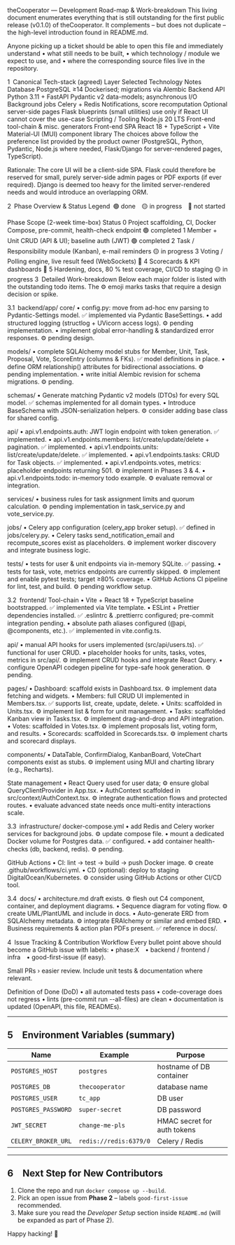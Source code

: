 theCooperator — Development Road-map & Work-breakdown
This living document enumerates everything that is still outstanding for the first public release (v0.1.0) of theCooperator. It complements – but does not duplicate – the high-level introduction found in README.md.

Anyone picking up a ticket should be able to open this file and immediately understand
• what still needs to be built,
• which technology / module we expect to use, and
• where the corresponding source files live in the repository.

1 Canonical Tech-stack (agreed)
Layer	Selected Technology	Notes
Database	PostgreSQL ≥14	Dockerised; migrations via Alembic
Backend API	Python 3.11 + FastAPI	Pydantic v2 data-models; asynchronous I/O
Background jobs	Celery + Redis	Notifications, score recomputation
Optional server-side pages	Flask blueprints (small utilities)	use only if React UI cannot cover the use-case
Scripting / Tooling	Node.js 20 LTS	Front-end tool-chain & misc. generators
Front-end SPA	React 18 + TypeScript + Vite	Material-UI (MUI) component library
The choices above follow the preference list provided by the product owner (PostgreSQL, Python, Pydantic, Node.js where needed, Flask/Django for server-rendered pages, TypeScript).

Rationale: The core UI will be a client-side SPA. Flask could therefore be reserved for small, purely server-side admin pages or PDF exports (if ever required). Django is deemed too heavy for the limited server-rendered needs and would introduce an overlapping ORM.

2 Phase Overview & Status
Legend 🟢 done 🟡 in progress 🔴 not started

Phase	Scope (2-week time-box)	Status
0	Project scaffolding, CI, Docker Compose, pre-commit, health-check endpoint	🟢 completed
1	Member + Unit CRUD (API & UI); baseline auth (JWT)	🟢 completed
2	Task / Responsibility module (Kanban), e-mail reminders	🟡 in progress
3	Voting / Polling engine, live result feed (WebSockets)	🔴
4	Scorecards & KPI dashboards	🔴
5	Hardening, docs, 80 % test coverage, CI/CD to staging	🟡 in progress
3 Detailed Work-breakdown
Below each major folder is listed with the outstanding todo items. The ⚙️ emoji marks tasks that require a design decision or spike.

3.1 backend/app/
core/ • config.py: move from ad-hoc env parsing to Pydantic-Settings model. ✅ implemented via Pydantic BaseSettings. • add structured logging (structlog + UVicorn access logs). ⚙️ pending implementation. • implement global error-handling & standardized error responses. ⚙️ pending design.

models/ • complete SQLAlchemy model stubs for Member, Unit, Task, Proposal, Vote, ScoreEntry (columns & FKs). ✅ model definitions in place. • define ORM relationship() attributes for bidirectional associations. ⚙️ pending implementation. • write initial Alembic revision for schema migrations. ⚙️ pending.

schemas/ • Generate matching Pydantic v2 models (DTOs) for every SQL model. ✅ schemas implemented for all domain types. • Introduce BaseSchema with JSON-serialization helpers. ⚙️ consider adding base class for shared config.

api/ • api.v1.endpoints.auth: JWT login endpoint with token generation. ✅ implemented. • api.v1.endpoints.members: list/create/update/delete + pagination. ✅ implemented. • api.v1.endpoints.units: list/create/update/delete. ✅ implemented. • api.v1.endpoints.tasks: CRUD for Task objects. ✅ implemented. • api.v1.endpoints.votes, metrics: placeholder endpoints returning 501. ⚙️ implement in Phases 3 & 4. • api.v1.endpoints.todo: in-memory todo example. ⚙️ evaluate removal or integration.

services/ • business rules for task assignment limits and quorum calculation. ⚙️ pending implementation in task_service.py and vote_service.py.

jobs/ • Celery app configuration (celery_app broker setup). ✅ defined in jobs/celery.py. • Celery tasks send_notification_email and recompute_scores exist as placeholders. ⚙️ implement worker discovery and integrate business logic.

tests/ • tests for user & unit endpoints via in-memory SQLite. ✅ passing. • tests for task, vote, metrics endpoints are currently skipped. ⚙️ implement and enable pytest tests; target ≥80% coverage. • GitHub Actions CI pipeline for lint, test, and build. ⚙️ pending workflow setup.

3.2 frontend/
Tool-chain • Vite + React 18 + TypeScript baseline bootstrapped. ✅ implemented via Vite template. • ESLint + Prettier dependencies installed. ✅ .eslintrc & .prettierrc configured; pre-commit integration pending. • absolute path aliases configured (@api, @components, etc.). ✅ implemented in vite.config.ts.

api/ • manual API hooks for users implemented (src/api/users.ts). ✅ functional for user CRUD. • placeholder hooks for units, tasks, votes, metrics in src/api/. ⚙️ implement CRUD hooks and integrate React Query. • configure OpenAPI codegen pipeline for type-safe hook generation. ⚙️ pending.

pages/ • Dashboard: scaffold exists in Dashboard.tsx. ⚙️ implement data fetching and widgets. • Members: full CRUD UI implemented in Members.tsx. ✅ supports list, create, update, delete. • Units: scaffolded in Units.tsx. ⚙️ implement list & form for unit management. • Tasks: scaffolded Kanban view in Tasks.tsx. ⚙️ implement drag-and-drop and API integration. • Votes: scaffolded in Votes.tsx. ⚙️ implement proposals list, voting form, and results. • Scorecards: scaffolded in Scorecards.tsx. ⚙️ implement charts and scorecard displays.

components/ • DataTable, ConfirmDialog, KanbanBoard, VoteChart components exist as stubs. ⚙️ implement using MUI and charting library (e.g., Recharts).

State management • React Query used for user data; ⚙️ ensure global QueryClientProvider in App.tsx. • AuthContext scaffolded in src/context/AuthContext.tsx. ⚙️ integrate authentication flows and protected routes. • evaluate advanced state needs once multi-entity interactions scale.

3.3 infrastructure/
docker-compose.yml • add Redis and Celery worker services for background jobs. ⚙️ update compose file. • mount a dedicated Docker volume for Postgres data. ✅ configured. • add container health-checks (db, backend, redis). ⚙️ pending.

GitHub Actions • CI: lint → test → build → push Docker image. ⚙️ create .github/workflows/ci.yml. • CD (optional): deploy to staging DigitalOcean/Kubernetes. ⚙️ consider using GitHub Actions or other CI/CD tool.

3.4 docs/
• architecture.md draft exists. ⚙️ flesh out C4 component, container, and deployment diagrams. • Sequence diagram for voting flow. ⚙️ create UML/PlantUML and include in docs. • Auto-generate ERD from SQLAlchemy metadata. ⚙️ integrate ERAlchemy or similar and embed ERD. • Business requirements & action plan PDFs present. ✅ reference in docs/.

4 Issue Tracking & Contribution Workflow
Every bullet point above should become a GitHub issue with labels:
• phase:X • backend / frontend / infra • good-first-issue (if easy).

Small PRs › easier review. Include unit tests & documentation where relevant.

Definition of Done (DoD)
• all automated tests pass
• code-coverage does not regress
• lints (pre-commit run --all-files) are clean
• documentation is updated (OpenAPI, this file, READMEs).


--------------------------------------------------------------------------------

## 5 Environment Variables (summary)

| Name | Example | Purpose |
|------|---------|---------|
| `POSTGRES_HOST` | `postgres` | hostname of DB container |
| `POSTGRES_DB`   | `thecooperator` | database name |
| `POSTGRES_USER` | `tc_app` | DB user |
| `POSTGRES_PASSWORD` | `super-secret` | DB password |
| `JWT_SECRET`    | `change-me-pls` | HMAC secret for auth tokens |
| `CELERY_BROKER_URL` | `redis://redis:6379/0` | Celery / Redis |

--------------------------------------------------------------------------------

## 6 Next Step for New Contributors

1. Clone the repo and run `docker compose up --build`.
2. Pick an open issue from **Phase 2** – labels `good-first-issue` recommended.
3. Make sure you read the *Developer Setup* section inside `README.md` (will be
   expanded as part of Phase 2).

Happy hacking! 💜
